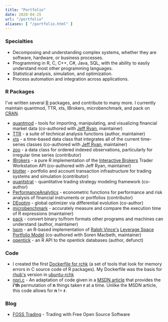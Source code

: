 ```yaml
---
title: "Portfolio"
date: 2020-04-25
url: "/portfolio"
aliases: [ "/portfolio.html" ]
---
```


### Specialties

* Decomposing and understanding complex systems, whether they are software,
  hardware, or business processes.
* Programming in R, C, C++, C#, Java, SQL, with the ability to easily
  understand most other programming languages.
* Statistical analysis, simulation, and optimization.
* Process automation and integration across applications.

### R Packages

I've written several [R](https://www.r-project.org) packages, and contribute to many more. I currently maintain quantmod, TTR, xts, IBrokers, microbenchmark, and pack on [CRAN](https://cran.r-project.org).

* [quantmod](https://cran.r-project.org/package=quantmod) - tools for importing, manipulating, and visualizing financial market data (co-authored with [Jeff Ryan](http://lemnica.com/), maintainer)
* [TTR](https://cran.r-project.org/package=TTR) - a suite of technical analysis functions (author, maintainer)
* [xts](https://cran.r-project.org/package=xts) - a time-based data class that integrates all of the current time-series classes (co-authored with [Jeff Ryan](http://lemnica.com/), maintainer)
* [zoo](https://cran.r-project.org/package=zoo) - a data class for ordered indexed observations, particularly for irregular time series (contributor)
* [IBrokers](https://cran.r-project.org/package=IBrokers) - a pure R implementation of the [Interactive Brokers](https://interactivebrokers.com) Trader Workstation API (co-authored with Jeff Ryan, maintainer)
* [blotter](https://github.com/braverock/blotter) - portfolio and account transaction infrastructure for trading systems and simulation (contributor)
* [quantstrat](https://github.com/braverock/quantstrat) - quantitative trading strategy modeling framework (co-author)
* [PerformanceAnalytics](https://github.com/braverock/PerformanceAnalytics) - econometric functions for performance and risk analysis of financial instruments or portfolios (contributor)
* [DEoptim](https://cran.r-project.org/package=DEoptim) - global optimizer via differential evolution (co-author)
* [microbenchmark](https://cran.r-project.org/package=microbenchmark) - accurately measure and compare the execution time of R expressions (maintainer)
* [pack](https://cran.r-project.org/package=pack) - convert binary to/from formats other programs and machines can understand (author, maintainer)
* [lspm](https://github.com/joshuaulrich/lspm) - an R-based implementation of [Ralph Vince's](http://www.ralphvince.com/) [Leverage Space Portfolio Model](https://amzn.to/2Y2Raaj) (co-authored with Soren Macbeth, maintainer)
* [opentick](https://github.com/joshuaulrich/opentick) - an R API to the opentick databases (author, defunct)

### Code

* I created the first [Dockerfile for rchk](https://github.com/joshuaulrich/rchk-docker) (a set of tools that look for memory errors in C source code of R packages). My Dockerfile was the basis for [rhub's](https://builder.r-hub.io/) version in [ubuntu-rchk](https://github.com/r-hub/rhub-linux-builders/commit/11ca3852ddce5d66627b6a3f88259681f81ea97e#diff-ab71b71c918ecd93559c25f1a3161344)
* [npri.c](https://gist.github.com/joshuaulrich/1271633) - An adaptation of code given in a [MSDN article](http://msdn.microsoft.com/en-us/library/aa302371.aspx) that provides the **i'th** permutation of **n** things taken **r** at a time. Unlike the MSDN article, this code allows for **n** != **r**.

### Blog

* [FOSS Trading](https://www.fosstrading.com) - Trading with Free Open Source Software
